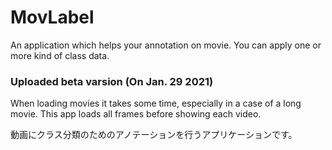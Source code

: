 # MovLabel

An application which helps your annotation on movie. You can apply one or more kind of class data.

### Uploaded beta varsion (On Jan. 29 2021)

When loading movies it takes some time, especially in a case of a long movie. This app loads all frames before showing each video.


動画にクラス分類のためのアノテーションを行うアプリケーションです。


